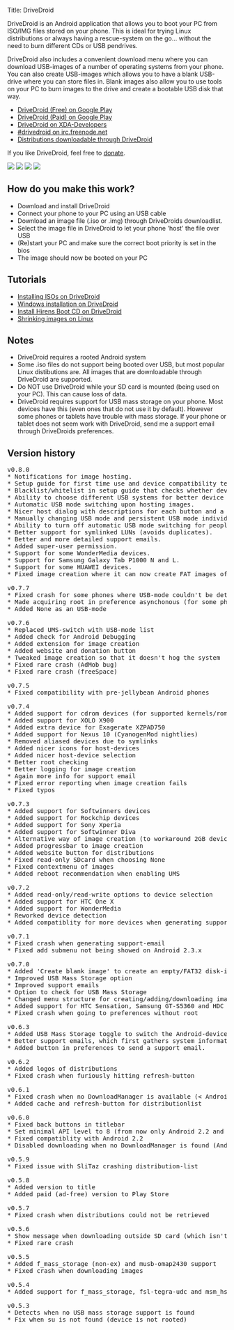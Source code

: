 Title: DriveDroid

DriveDroid is an Android application that allows you to boot your PC from ISO/IMG files stored on your phone. This is ideal for trying Linux distributions or always having a rescue-system on the go... without the need to burn different CDs or USB pendrives.

DriveDroid also includes a convenient download menu where you can download USB-images of a number of operating systems from your phone.
You can also create USB-images which allows you to have a blank USB-drive where you can store files in. Blank images also allow you to use tools on your PC to burn images to the drive and create a bootable USB disk that way.

* [DriveDroid (Free) on Google Play](https://play.google.com/store/apps/details?id=com.softwarebakery.drivedroid)
* [DriveDroid (Paid) on Google Play](https://play.google.com/store/apps/details?id=com.softwarebakery.drivedroid.paid)
* [DriveDroid on XDA-Developers](http://forum.xda-developers.com/showthread.php?t=2196707)
* [#drivedroid on irc.freenode.net](http://webchat.freenode.net?channels=drivedroid)
* [Distributions downloadable through DriveDroid](http://softwarebakery.com/apps/drivedroid/distributions.html)

If you like DriveDroid, feel free to [donate](/donate).

<div class="gallery">
    <img src="drivedroid/drivedroid-20130322T183128.png" />
    <img src="drivedroid/drivedroid-20130322T183906.png" />
    <img src="drivedroid/drivedroid-20130322T183146.png" />
    <img src="drivedroid/drivedroid-20130322T183212.png" class="landscape" />
</div>

## How do you make this work?

* Download and install DriveDroid
* Connect your phone to your PC using an USB cable
* Download an image file (.iso or .img) through DriveDroids downloadlist.
* Select the image file in DriveDroid to let your phone 'host' the file over USB
* (Re)start your PC and make sure the correct boot priority is set in the bios
* The image should now be booted on your PC

## Tutorials

* [Installing ISOs on DriveDroid](/using-rufus-to-create-bootable-usb-images)
* [Windows installation on DriveDroid](/windows-install-on-drivedroid)
* [Install Hirens Boot CD on DriveDroid](/install-hirensbootcd-on-drivedroid)
* [Shrinking images on Linux](/shrinking-images-on-linux)

## Notes

* DriveDroid requires a rooted Android system
* Some .iso files do not support being booted over USB, but most popular Linux distibutions are. All images that are downloadable through DriveDroid are supported.
* Do NOT use DriveDroid while your SD card is mounted (being used on your PC). This can cause loss of data.
* DriveDroid requires support for USB mass storage on your phone. Most devices have this (even ones that do not use it by default). However some phones or tablets have trouble with mass storage. If your phone or tablet does not seem work with DriveDroid, send me a support email through DriveDroids preferences.

## Version history

<pre class="scrollable">
v0.8.0
* Notifications for image hosting.
* Setup guide for first time use and device compatibility testing.
* Blacklist/whitelist in setup guide that checks whether device is found to be compatible or not.
* Ability to choose different USB systems for better device compatibility.
* Automatic USB mode switching upon hosting images.
* Nicer host dialog with descriptions for each button and a help button.
* Manually changing USB mode and persistent USB mode individually (was always combined in 0.7.7). This means DriveDroid will usually keep persistent USB settings, that are stored across reboots, untouched.
* Ability to turn off automatic USB mode switching for people who want to switch manually.
* Better support for symlinked LUNs (avoids duplicates).
* Better and more detailed support emails.
* Added super-user permission.
* Support for some WonderMedia devices.
* Support for Samsung Galaxy Tab P1000 N and L.
* Support for some HUAWEI devices.
* Fixed image creation where it can now create FAT images of 4MB, whereas previously it was only possible to create 32MB and higher. (FAT12/16/32 issue)

v0.7.7
* Fixed crash for some phones where USB-mode couldn't be determined
* Made acquiring root in preference asynchonous (for some phones this takes too long)
* Added None as an USB-mode

v0.7.6
* Replaced UMS-switch with USB-mode list
* Added check for Android Debugging
* Added extension for image creation
* Added website and donation button
* Tweaked image creation so that it doesn't hog the system
* Fixed rare crash (AdMob bug)
* Fixed rare crash (freeSpace)

v0.7.5
* Fixed compatibility with pre-jellybean Android phones

v0.7.4
* Added support for cdrom devices (for supported kernels/roms)
* Added support for XOLO X900
* Added extra device for Exagerate XZPAD750
* Added support for Nexus 10 (CyanogenMod nightlies)
* Removed aliased devices due to symlinks
* Added nicer icons for host-devices
* Added nicer host-device selection
* Better root checking
* Better logging for image creation
* Again more info for support email
* Fixed error reporting when image creation fails
* Fixed typos

v0.7.3
* Added support for Softwinners devices
* Added support for Rockchip devices
* Added support for Sony Xperia
* Added support for Softwinner Diva
* Alternative way of image creation (to workaround 2GB device limitations)
* Added progressbar to image creation
* Added website button for distributions
* Fixed read-only SDcard when choosing None
* Fixed contextmenu of images
* Added reboot recommendation when enabling UMS

v0.7.2
* Added read-only/read-write options to device selection
* Added support for HTC One X
* Added support for WonderMedia
* Reworked device detection
* Added compatiblity for more devices when generating support email

v0.7.1
* Fixed crash when generating support-email
* Fixed add submenu not being showed on Android 2.3.x

v0.7.0
* Added 'Create blank image' to create an empty/FAT32 disk-image
* Improved USB Mass Storage option
* Improved support emails
* Option to check for USB Mass Storage
* Changed menu structure for creating/adding/downloading images
* Added support for HTC Sensation, Samsung GT-S5360 and HDC i9300
* Fixed crash when going to preferences without root

v0.6.3
* Added USB Mass Storage toggle to switch the Android-device between MTP and UMS.
* Better support emails, which first gathers system information before sending a mail.
* Added button in preferences to send a support email.

v0.6.2
* Added logos of distributions
* Fixed crash when furiously hitting refresh-button

v0.6.1
* Fixed crash when no DownloadManager is available (< Android 2.3)
* Added cache and refresh-button for distributionlist

v0.6.0
* Fixed back buttons in titlebar
* Set minimal API level to 8 (from now only Android 2.2 and up are supported)
* Fixed compatiblity with Android 2.2
* Disabled downloading when no DownloadManager is found (Android 2.3 and below)

v0.5.9
* Fixed issue with SliTaz crashing distribution-list

v0.5.8
* Added version to title
* Added paid (ad-free) version to Play Store

v0.5.7
* Fixed crash when distributions could not be retrieved

v0.5.6
* Show message when downloading outside SD card (which isn't allowed by Android)
* Fixed rare crash

v0.5.5
* Added f_mass_storage (non-ex) and musb-omap2430 support
* Fixed crash when downloading images

v0.5.4
* Added support for f_mass_storage, fsl-tegra-udc and msm_hsusb.

v0.5.3
* Detects when no USB mass storage support is found
* Fix when su is not found (device is not rooted)

</pre>